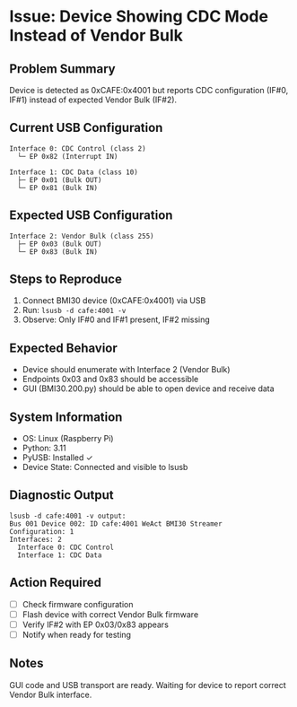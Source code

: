 # Issue: Device Showing CDC Mode Instead of Vendor Bulk

## Problem Summary
Device is detected as 0xCAFE:0x4001 but reports CDC configuration (IF#0, IF#1) instead of expected Vendor Bulk (IF#2).

## Current USB Configuration
```
Interface 0: CDC Control (class 2)
  └─ EP 0x82 (Interrupt IN)

Interface 1: CDC Data (class 10)
  ├─ EP 0x01 (Bulk OUT)
  └─ EP 0x81 (Bulk IN)
```

## Expected USB Configuration
```
Interface 2: Vendor Bulk (class 255)
  ├─ EP 0x03 (Bulk OUT)
  └─ EP 0x83 (Bulk IN)
```

## Steps to Reproduce
1. Connect BMI30 device (0xCAFE:0x4001) via USB
2. Run: `lsusb -d cafe:4001 -v`
3. Observe: Only IF#0 and IF#1 present, IF#2 missing

## Expected Behavior
- Device should enumerate with Interface 2 (Vendor Bulk)
- Endpoints 0x03 and 0x83 should be accessible
- GUI (BMI30.200.py) should be able to open device and receive data

## System Information
- OS: Linux (Raspberry Pi)
- Python: 3.11
- PyUSB: Installed ✓
- Device State: Connected and visible to lsusb

## Diagnostic Output
```
lsusb -d cafe:4001 -v output:
Bus 001 Device 002: ID cafe:4001 WeAct BMI30 Streamer
Configuration: 1
Interfaces: 2
  Interface 0: CDC Control
  Interface 1: CDC Data
```

## Action Required
- [ ] Check firmware configuration
- [ ] Flash device with correct Vendor Bulk firmware
- [ ] Verify IF#2 with EP 0x03/0x83 appears
- [ ] Notify when ready for testing

## Notes
GUI code and USB transport are ready. Waiting for device to report correct Vendor Bulk interface.
